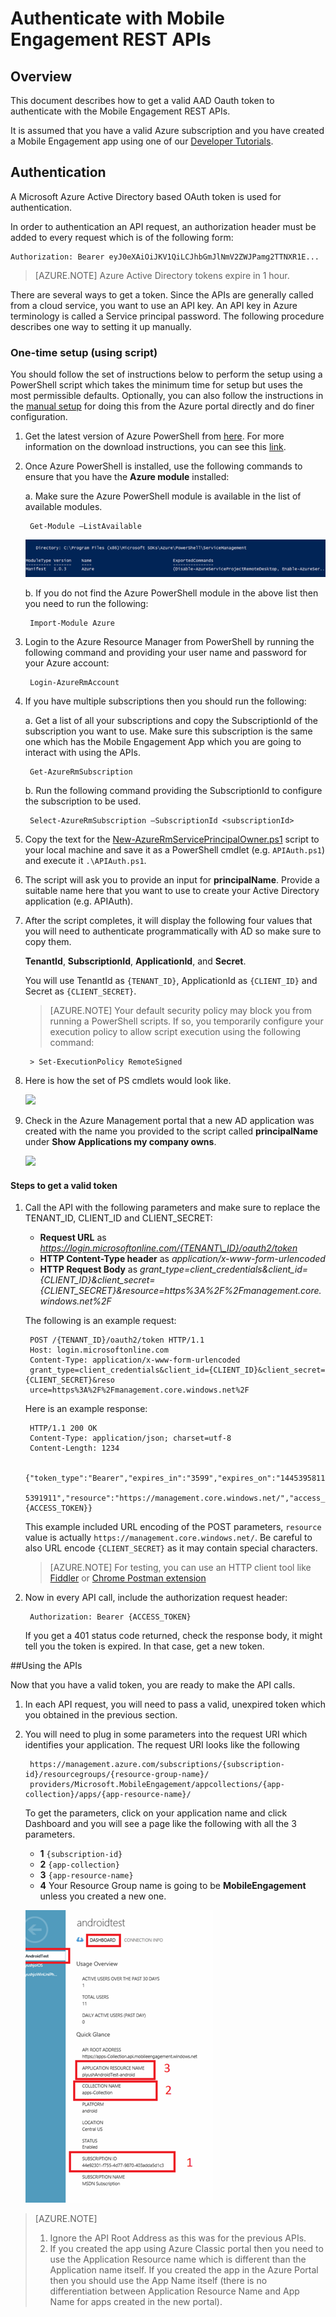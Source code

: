 <properties 
	pageTitle="Authenticate with Mobile Engagement REST APIs"
	description="Describes how to authenticate with Azure Mobile Engagement REST APIs" 
	services="mobile-engagement" 
	documentationCenter="mobile" 
	authors="piyushjo"
	manager="erikre"
	editor=""/>

<tags
	ms.service="mobile-engagement"
	ms.devlang="na"
	ms.topic="article"
	ms.tgt_pltfrm="mobile-multiple"
	ms.workload="mobile" 
	ms.date="03/11/2016"
	ms.author="wesmc"/>

# Authenticate with Mobile Engagement REST APIs

## Overview

This document describes how to get a valid AAD Oauth token to authenticate with the Mobile Engagement REST APIs. 

It is assumed that you have a valid Azure subscription and you have created a Mobile Engagement app using one of our [Developer Tutorials](mobile-engagement-windows-store-dotnet-get-started.md).

## Authentication

A Microsoft Azure Active Directory based OAuth token is used for authentication. 

In order to authentication an API request, an authorization header must be added to every request which is of the following form:

	Authorization: Bearer eyJ0eXAiOiJKV1QiLCJhbGmJlNmV2ZWJPamg2TTNXR1E...

>[AZURE.NOTE] Azure Active Directory tokens expire in 1 hour.

There are several ways to get a token. Since the APIs are generally called from a cloud service, you want to use an API key. An API key in Azure terminology is called a Service principal password. The following procedure describes one way to setting it up manually.

### One-time setup (using script)

You should follow the set of instructions below to perform the setup using a PowerShell script which takes the minimum time for setup but uses the most permissible defaults. Optionally, you can also follow the instructions in the [manual setup](mobile-engagement-api-authentication-manual.md) for doing this from the Azure portal directly and do finer configuration. 

1. Get the latest version of Azure PowerShell from [here](http://aka.ms/webpi-azps). For more information on the download instructions, you can see this [link](../powershell-install-configure.md).  

2. Once Azure PowerShell is installed, use the following commands to ensure that you have the **Azure module** installed:

    a. Make sure the Azure PowerShell module is available in the list of available modules. 
    
		Get-Module –ListAvailable 

	![Available Azure Modules][1]
    	
    b. If you do not find the Azure PowerShell module in the above list then you need to run the following:
    	
		Import-Module Azure 
    	
3. Login to the Azure Resource Manager from PowerShell by running the following command and providing your user name and password for your Azure account: 
    	
		Login-AzureRmAccount

4. If you have multiple subscriptions then you should run the following:

	a. Get a list of all your subscriptions and copy the SubscriptionId of the subscription you want to use. Make sure this subscription is the same one which has the Mobile Engagement App which you are going to interact with using the APIs. 

		Get-AzureRmSubscription

	b. Run the following command providing the SubscriptionId to configure the subscription to be used.

		Select-AzureRmSubscription –SubscriptionId <subscriptionId>

5. Copy the text for the [New-AzureRmServicePrincipalOwner.ps1](https://raw.githubusercontent.com/matt-gibbs/azbits/master/src/New-AzureRmServicePrincipalOwner.ps1) script to your local machine and save it as a PowerShell cmdlet (e.g. `APIAuth.ps1`) and execute it `.\APIAuth.ps1`. 
	
6. The script will ask you to provide an input for **principalName**. Provide a suitable name here that you want to use to create your Active Directory application (e.g. APIAuth). 

7. After the script completes, it will display the following four values that you will need to authenticate programmatically with AD so make sure to copy them. 
		
	**TenantId**, **SubscriptionId**, **ApplicationId**, and **Secret**.

	You will use TenantId as `{TENANT_ID}`, ApplicationId as `{CLIENT_ID}` and Secret as `{CLIENT_SECRET}`.

	> [AZURE.NOTE] Your default security policy may block you from running a PowerShell scripts. If so, you temporarily configure your execution policy to allow script execution using the following command:

    	> Set-ExecutionPolicy RemoteSigned

8. Here is how the set of PS cmdlets would look like. 

	![][3]

9. Check in the Azure Management portal that a new AD application was created with the name you provided to the script called **principalName** under **Show Applications my company owns**.

	![][4]

#### Steps to get a valid token

1. Call the API with the following parameters and make sure to replace the TENANT\_ID, CLIENT\_ID and CLIENT\_SECRET:

	- **Request URL** as *https://login.microsoftonline.com/{TENANT\_ID}/oauth2/token*
	- **HTTP Content-Type header** as *application/x-www-form-urlencoded*
	- **HTTP Request Body** as *grant\_type=client\_credentials&client_id={CLIENT\_ID}&client_secret={CLIENT\_SECRET}&resource=https%3A%2F%2Fmanagement.core.windows.net%2F*

	The following is an example request:

		POST /{TENANT_ID}/oauth2/token HTTP/1.1
		Host: login.microsoftonline.com
		Content-Type: application/x-www-form-urlencoded
		grant_type=client_credentials&client_id={CLIENT_ID}&client_secret={CLIENT_SECRET}&reso
		urce=https%3A%2F%2Fmanagement.core.windows.net%2F

	Here is an example response:

		HTTP/1.1 200 OK
		Content-Type: application/json; charset=utf-8
		Content-Length: 1234
	
		{"token_type":"Bearer","expires_in":"3599","expires_on":"1445395811","not_before":"144
		5391911","resource":"https://management.core.windows.net/","access_token":{ACCESS_TOKEN}}

	This example included URL encoding of the POST parameters, `resource` value is actually `https://management.core.windows.net/`. Be careful to also URL encode `{CLIENT_SECRET}` as it may contain special characters.

	> [AZURE.NOTE] For testing, you can use an HTTP client tool like [Fiddler](http://www.telerik.com/fiddler) or [Chrome Postman extension](https://chrome.google.com/webstore/detail/postman/fhbjgbiflinjbdggehcddcbncdddomop) 

2. Now in every API call, include the authorization request header:

		Authorization: Bearer {ACCESS_TOKEN}

	If you get a 401 status code returned, check the response body, it might tell you the token is expired. In that case, get a new token.

##Using the APIs

Now that you have a valid token, you are ready to make the API calls.

1. In each API request, you will need to pass a valid, unexpired token which you obtained in the previous section.

2. You will need to plug in some parameters into the request URI which identifies your application. The request URI looks like the following

		https://management.azure.com/subscriptions/{subscription-id}/resourcegroups/{resource-group-name}/
		providers/Microsoft.MobileEngagement/appcollections/{app-collection}/apps/{app-resource-name}/

	To get the parameters, click on your application name and click Dashboard and you will see a page like the following with all the 3 parameters.

	- **1** `{subscription-id}`
	- **2** `{app-collection}`
	- **3** `{app-resource-name}`
	- **4** Your Resource Group name is going to be **MobileEngagement** unless you created a new one. 

	![Mobile Engagement API URI parameters][2]

>[AZURE.NOTE] <br/>
>1. Ignore the API Root Address as this was for the previous APIs.<br/>
>2. If you created the app using Azure Classic portal then you need to use the Application Resource name which is different than the Application name itself. If you created the app in the Azure Portal then you should use the App Name itself (there is no differentiation between Application Resource Name and App Name for apps created in the new portal).  

<!-- Images -->
[1]: ./media/mobile-engagement-api-authentication/azure-module.png
[2]: ./media/mobile-engagement-api-authentication/mobile-engagement-api-uri-params.png
[3]: ./media/mobile-engagement-api-authentication/ps-cmdlets.png
[4]: ./media/mobile-engagement-api-authentication/ad-app-creation.png



